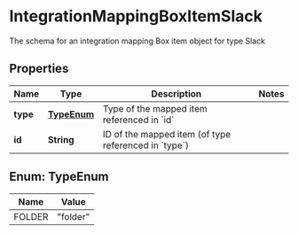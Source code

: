 

# IntegrationMappingBoxItemSlack

The schema for an integration mapping Box item object for type Slack

## Properties

| Name | Type | Description | Notes |
|------------ | ------------- | ------------- | -------------|
|**type** | [**TypeEnum**](#TypeEnum) | Type of the mapped item referenced in &#x60;id&#x60; |  |
|**id** | **String** | ID of the mapped item (of type referenced in &#x60;type&#x60;) |  |



## Enum: TypeEnum

| Name | Value |
|---- | -----|
| FOLDER | &quot;folder&quot; |



